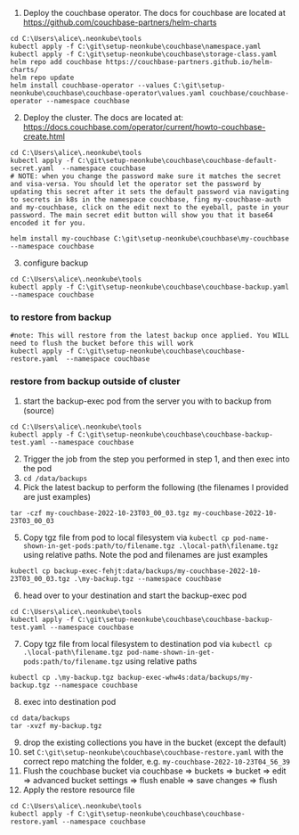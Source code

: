 1. Deploy the couchbase operator. The docs for couchbase are located at https://github.com/couchbase-partners/helm-charts
```
cd C:\Users\alice\.neonkube\tools
kubectl apply -f C:\git\setup-neonkube\couchbase\namespace.yaml
kubectl apply -f C:\git\setup-neonkube\couchbase\storage-class.yaml
helm repo add couchbase https://couchbase-partners.github.io/helm-charts/
helm repo update
helm install couchbase-operator --values C:\git\setup-neonkube\couchbase\couchbase-operator\values.yaml couchbase/couchbase-operator --namespace couchbase
```
2. Deploy the cluster. The docs are located at: https://docs.couchbase.com/operator/current/howto-couchbase-create.html
```
cd C:\Users\alice\.neonkube\tools
kubectl apply -f C:\git\setup-neonkube\couchbase\couchbase-default-secret.yaml  --namespace couchbase
# NOTE: when you change the password make sure it matches the secret and visa-versa. You should let the operator set the password by updating this secret after it sets the default password via navigating to secrets in k8s in the namespace couchbase, fing my-couchbase-auth and my-couchbase, click on the edit next to the eyeball, paste in your password. The main secret edit button will show you that it base64 encoded it for you.

helm install my-couchbase C:\git\setup-neonkube\couchbase\my-couchbase --namespace couchbase
```

3. configure backup
```
cd C:\Users\alice\.neonkube\tools
kubectl apply -f C:\git\setup-neonkube\couchbase\couchbase-backup.yaml --namespace couchbase
```

### to restore from backup
```
#note: This will restore from the latest backup once applied. You WILL need to flush the bucket before this will work
kubectl apply -f C:\git\setup-neonkube\couchbase\couchbase-restore.yaml  --namespace couchbase
```

### restore from backup outside of cluster
1. start the backup-exec pod from the server you with to backup from (source)
```
cd C:\Users\alice\.neonkube\tools
kubectl apply -f C:\git\setup-neonkube\couchbase\couchbase-backup-test.yaml --namespace couchbase
```
2. Trigger the job from the step you performed in step 1, and then exec into the pod 
3. `cd /data/backups`
4. Pick the latest backup to perform the following (the filenames I provided are just examples)
```
tar -czf my-couchbase-2022-10-23T03_00_03.tgz my-couchbase-2022-10-23T03_00_03
```
5. Copy tgz file from pod to local filesystem via `kubectl cp pod-name-shown-in-get-pods:path/to/filename.tgz .\local-path\filename.tgz`  using relative paths. Note the pod and filenames are just examples
```
kubectl cp backup-exec-fehjt:data/backups/my-couchbase-2022-10-23T03_00_03.tgz .\my-backup.tgz --namespace couchbase
```
6. head over to your destination and start the backup-exec pod
```
cd C:\Users\alice\.neonkube\tools
kubectl apply -f C:\git\setup-neonkube\couchbase\couchbase-backup-test.yaml --namespace couchbase
```
7. Copy tgz file from local filesystem to destination pod via `kubectl cp .\local-path\filename.tgz pod-name-shown-in-get-pods:path/to/filename.tgz` using relative paths
```
kubectl cp .\my-backup.tgz backup-exec-whw4s:data/backups/my-backup.tgz --namespace couchbase
```
8. exec into destination pod
```
cd data/backups
tar -xvzf my-backup.tgz
```
9. drop the existing collections you have in the bucket (except the default)
9. set `C:\git\setup-neonkube\couchbase\couchbase-restore.yaml` with the correct repo matching the folder, e.g. `my-couchbase-2022-10-23T04_56_39`
10. Flush the couchbase bucket via couchbase => buckets => bucket => edit => advanced bucket settings => flush enable => save changes => flush
10. Apply the restore resource file
```
cd C:\Users\alice\.neonkube\tools
kubectl apply -f C:\git\setup-neonkube\couchbase\couchbase-restore.yaml --namespace couchbase
```

